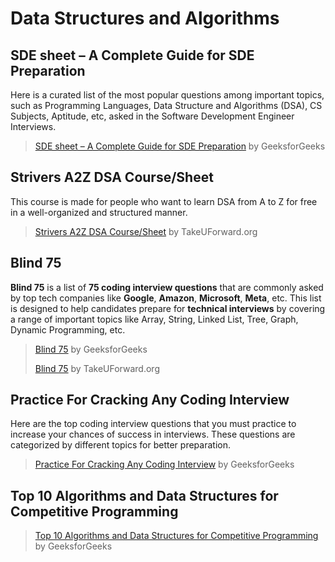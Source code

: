 # Data Structures and Algorithms

## SDE sheet – A Complete Guide for SDE Preparation

Here is a curated list of the most popular questions among important topics, such as Programming Languages, Data Structure and Algorithms (DSA), CS Subjects, Aptitude, etc, asked in the Software Development Engineer Interviews.

> [SDE sheet – A Complete Guide for SDE Preparation](https://www.geeksforgeeks.org/sde-sheet-a-complete-guide-for-sde-preparation/) by GeeksforGeeks

## Strivers A2Z DSA Course/Sheet

This course is made for people who want to learn DSA from A to Z for free in a well-organized and structured manner.

> [Strivers A2Z DSA Course/Sheet](https://takeuforward.org/strivers-a2z-dsa-course/strivers-a2z-dsa-course-sheet-2/) by TakeUForward.org

## Blind 75

**Blind 75** is a list of **75 coding interview questions** that are commonly asked by top tech companies like
**Google**, **Amazon**, **Microsoft**, **Meta**, etc. This list is designed to help candidates prepare for **technical
interviews** by covering a range of important topics like Array, String, Linked List, Tree, Graph, Dynamic Programming, etc.

> [Blind 75](https://www.geeksforgeeks.org/blind-75/) by GeeksforGeeks
>
> [Blind 75](https://takeuforward.org/interviews/blind-75-leetcode-problems-detailed-video-solutions) by TakeUForward.org

## Practice For Cracking Any Coding Interview

Here are the top coding interview questions that you must practice to increase your chances of success in interviews.
These questions are categorized by different topics for better preparation.

> [Practice For Cracking Any Coding Interview](https://www.geeksforgeeks.org/practice-for-cracking-any-coding-interview/) by GeeksforGeeks

## Top 10 Algorithms and Data Structures for Competitive Programming

> [Top 10 Algorithms and Data Structures for Competitive Programming](https://www.geeksforgeeks.org/top-algorithms-and-data-structures-for-competitive-programming/) by GeeksforGeeks
